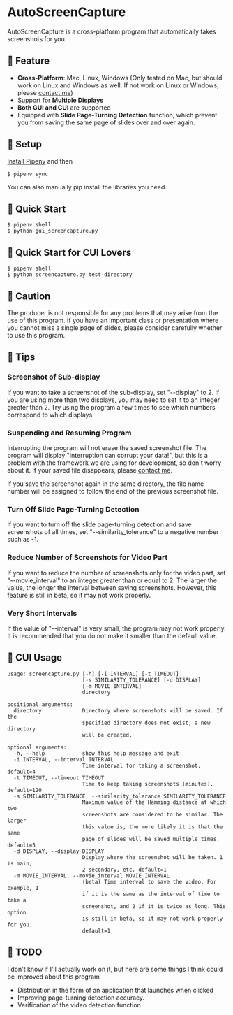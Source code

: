 # AutoScreenCapture
AutoScreenCapture is a cross-platform program that automatically takes screenshots for you. 

## 📸 Feature

* <b>Cross-Platform</b>: Mac, Linux, Windows (Only tested on Mac, but should work on Linux and Windows as well. If not work on Linux or Windows, please [contact me](https://twitter.com/rita_rita_ritan))
* Support for <b>Multiple Displays</b>
* <b>Both GUI and CUI</b> are supported
* Equipped with <b>Slide Page-Turning Detection</b> function, which prevent you from saving the same page of slides over and over again.

## 📸 Setup
[Install Pipenv](https://pipenv.pypa.io/en/latest/install/) and then
```
$ pipenv sync
```

You can also manually pip install the libraries you need.

## 📸 Quick Start

```
$ pipenv shell
$ python gui_screencapture.py
```
## 📸 Quick Start for CUI Lovers
```
$ pipenv shell
$ python screencapture.py test-directory
```

## 📸 Caution
The producer is not responsible for any problems that may arise from the use of this program. If you have an important class or presentation where you cannot miss a single page of slides, please consider carefully whether to use this program.

## 📸 Tips
### Screenshot of Sub-display
If you want to take a screenshot of the sub-display, set "--display" to 2. If you are using more than two displays, you may need to set it to an integer greater than 2. Try using the program a few times to see which numbers correspond to which displays.

### Suspending and Resuming Program
Interrupting the program will not erase the saved screenshot file. The program will display "Interruption can corrupt your data!", but this is a problem with the framework we are using for development, so don't worry about it. If your saved file disappears, please [contact me](https://twitter.com/rita_rita_ritan).

If you save the screenshot again in the same directory, the file name number will be assigned to follow the end of the previous screenshot file.

### Turn Off Slide Page-Turning Detection
If you want to turn off the slide page-turning detection and save screenshots of all times, set "--similarity_tolerance" to a negative number such as -1.

### Reduce Number of Screenshots for Video Part
If you want to reduce the number of screenshots only for the video part, set "--movie_interval" to an integer greater than or equal to 2. The larger the value, the longer the interval between saving screenshots. However, this feature is still in beta, so it may not work properly.

### Very Short Intervals
If the value of "--interval" is very small, the program may not work properly. It is recommended that you do not make it smaller than the default value.

## 📸 CUI Usage

```
usage: screencapture.py [-h] [-i INTERVAL] [-t TIMEOUT]
                        [-s SIMILARITY_TOLERANCE] [-d DISPLAY]
                        [-m MOVIE_INTERVAL]
                        directory

positional arguments:
  directory             Directory where screenshots will be saved. If the
                        specified directory does not exist, a new directory
                        will be created.

optional arguments:
  -h, --help            show this help message and exit
  -i INTERVAL, --interval INTERVAL
                        Time interval for taking a screenshot. default=4
  -t TIMEOUT, --timeout TIMEOUT
                        Time to keep taking screenshots (minutes). default=120
  -s SIMILARITY_TOLERANCE, --similarity_tolerance SIMILARITY_TOLERANCE
                        Maximum value of the Hamming distance at which two
                        screenshots are considered to be similar. The larger
                        this value is, the more likely it is that the same
                        page of slides will be saved multiple times. default=5
  -d DISPLAY, --display DISPLAY
                        Display where the screenshot will be taken. 1 is main,
                        2 secondary, etc. default=1
  -m MOVIE_INTERVAL, --movie_interval MOVIE_INTERVAL
                        (beta) Time interval to save the video. For example, 1
                        if it is the same as the interval of time to take a
                        screenshot, and 2 if it is twice as long. This option
                        is still in beta, so it may not work properly for you.
                        default=1

```

## 📸 TODO
I don't know if I'll actually work on it, but here are some things I think could be improved about this program
* Distribution in the form of an application that launches when clicked
* Improving page-turning detection accuracy.
* Verification of the video detection function